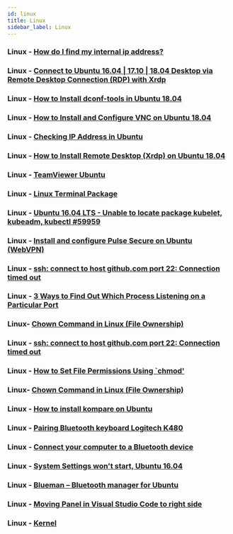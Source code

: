 ```yaml
---
id: linux
title: Linux
sidebar_label: Linux
---
```



### Linux - [How do I find my internal ip address?](https://askubuntu.com/questions/430853/how-do-i-find-my-internal-ip-address)

### Linux - [Connect to Ubuntu 16.04 | 17.10 | 18.04 Desktop via Remote Desktop Connection (RDP) with Xrdp](https://websiteforstudents.com/connect-to-ubuntu-16-04-17-10-18-04-desktop-via-remote-desktop-connection-rdp-with-xrdp/)

### Linux - [How to Install dconf-tools in Ubuntu 18.04](https://www.howtoinstall.me/ubuntu/18-04/dconf-tools/)

### Linux - [How to Install and Configure VNC on Ubuntu 18.04](https://www.digitalocean.com/community/tutorials/how-to-install-and-configure-vnc-on-ubuntu-18-04)

### Linux - [Checking IP Address in Ubuntu](https://itsfoss.com/check-ip-address-ubuntu/)

### Linux - [How to Install Remote Desktop (Xrdp) on Ubuntu 18.04](https://www.e2enetworks.com/help/knowledge-base/how-to-install-remote-desktop-xrdp-on-ubuntu-18-04/)

### Linux - [TeamViewer Ubuntu](https://linuxize.com/post/how-to-install-teamviewer-on-ubuntu-18-04/)

### Linux - [Linux Terminal Package](https://packagecontrol.io/packages/Terminal)

### Linux - [Ubuntu 16.04 LTS - Unable to locate package kubelet, kubeadm, kubectl #59959](https://github.com/kubernetes/kubernetes/issues/59959)


### Linux - [Install and configure Pulse Secure on Ubuntu (WebVPN)](https://research.reading.ac.uk/act/knowledgebase/install-and-configure-pulse-secure-on-ubuntu/)

### Linux - [ssh: connect to host github.com port 22: Connection timed out](https://stackoverflow.com/questions/15589682/ssh-connect-to-host-github-com-port-22-connection-timed-out)

### Linux - [3 Ways to Find Out Which Process Listening on a Particular Port](https://www.tecmint.com/find-out-which-process-listening-on-a-particular-port/)

### Linux- [Chown Command in Linux (File Ownership)](https://linuxize.com/post/linux-chown-command/)

### Linux - [ssh: connect to host github.com port 22: Connection timed out](https://stackoverflow.com/questions/15589682/ssh-connect-to-host-github-com-port-22-connection-timed-out)

### Linux - [How to Set File Permissions Using `chmod'](https://www.washington.edu/computing/unix/permissions.html)

### Linux- [Chown Command in Linux (File Ownership)](https://linuxize.com/post/linux-chown-command/)

### Linux - [How to install kompare on Ubuntu](https://snapcraft.io/install/kompare/ubuntu)

### Linux - [Pairing Bluetooth keyboard Logitech K480](https://www.linuxquestions.org/questions/linux-hardware-18/pairing-bluetooth-keyboard-logitech-k480-4175613889/)

### Linux - [Connect your computer to a Bluetooth device](https://help.ubuntu.com/stable/ubuntu-help/bluetooth-connect-device.html.en)

### Linux - [System Settings won't start, Ubuntu 16.04](https://askubuntu.com/questions/864723/system-settings-wont-start-ubuntu-16-04)

### Linux - [Blueman – Bluetooth manager for Ubuntu](https://www.ubuntugeek.com/blueman-bluetooth-manager-for-ubuntu.html)

### Linux - [Moving Panel in Visual Studio Code to right side](https://stackoverflow.com/questions/41874426/moving-panel-in-visual-studio-code-to-right-side)

### Linux - [Kernel](https://www.redhat.com/en/topics/linux/what-is-the-linux-kernel)